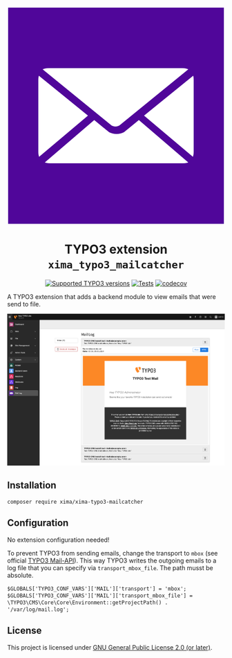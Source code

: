 <div align="center">

![Extension icon](Resources/Public/Icons/Extension.svg)

# TYPO3 extension `xima_typo3_mailcatcher`

[![Supported TYPO3 versions](https://typo3-badges.dev/badge/xima_typo3_mailcatcher/typo3/shields.svg)](https://extensions.typo3.org/extension/xima_typo3_mailcatcher)
[![Tests](https://github.com/xima-media/xima-typo3-mailcatcher/actions/workflows/tests.yml/badge.svg)](https://github.com/xima-media/xima-typo3-mailcatcher/actions/workflows/tests.yml)
[![codecov](https://codecov.io/gh/xima-media/xima-typo3-mailcatcher/graph/badge.svg?token=VUMQ5EUG02)](https://codecov.io/gh/xima-media/xima-typo3-mailcatcher)


</div>

A TYPO3 extension that adds a backend module to view emails that were send to
file.

![backend_module](Documentation/example_backend_module.png)

## Installation

```
composer require xima/xima-typo3-mailcatcher
```

## Configuration

No extension configuration needed!

To prevent TYPO3 from sending emails, change the transport to `mbox` (see
official [TYPO3 Mail-API](https://docs.typo3.org/m/typo3/reference-coreapi/main/en-us/ApiOverview/Mail/Index.html#mbox)).
This way TYPO3 writes the outgoing emails to a log file that you can specify
via `transport_mbox_file`. The path musst be absolute.

```
$GLOBALS['TYPO3_CONF_VARS']['MAIL']['transport'] = 'mbox';
$GLOBALS['TYPO3_CONF_VARS']['MAIL']['transport_mbox_file'] = \TYPO3\CMS\Core\Core\Environment::getProjectPath() . '/var/log/mail.log';
```

## License

This project is licensed
under [GNU General Public License 2.0 (or later)](LICENSE.md).

